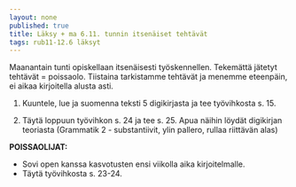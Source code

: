 ```yaml
---
layout: none
published: true
title: Läksy + ma 6.11. tunnin itsenäiset tehtävät
tags: rub11-12.6 läksyt
---
```

Maanantain tunti opiskellaan itsenäisesti työskennellen. Tekemättä jätetyt tehtävät = poissaolo. Tiistaina tarkistamme tehtävät ja menemme eteenpäin, ei aikaa kirjoitella alusta asti.

1. Kuuntele, lue ja suomenna teksti 5 digikirjasta ja tee työvihkosta s. 15.

2. Täytä loppuun työvihkon s. 24 ja tee s. 25. Apua näihin löydät digikirjan teoriasta (Grammatik 2 - substantiivit, ylin pallero, rullaa riittävän alas)


**POISSAOLIJAT:**

- Sovi open kanssa kasvotusten ensi viikolla aika kirjoitelmalle.
- Täytä työvihkosta s. 23-24.
